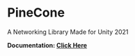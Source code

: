# PineCone
 A Networking Library Made for Unity 2021

**Documentation: [Click Here](https://ben-nilsson.gitbook.io/pinecone-documentation/)**
